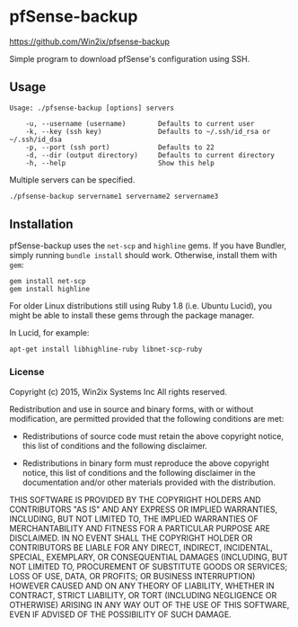 # pfSense-backup

https://github.com/Win2ix/pfsense-backup

Simple program to download pfSense's configuration using SSH.

## Usage
```
Usage: ./pfsense-backup [options] servers

    -u, --username (username)        Defaults to current user
    -k, --key (ssh key)              Defaults to ~/.ssh/id_rsa or ~/.ssh/id_dsa
    -p, --port (ssh port)            Defaults to 22
    -d, --dir (output directory)     Defaults to current directory
    -h, --help                       Show this help
```

Multiple servers can be specified.
```sh
./pfsense-backup servername1 servername2 servername3
```


## Installation

pfSense-backup uses the `net-scp` and `highline` gems.  If you have Bundler,
simply running `bundle install` should work.  Otherwise, install them with `gem`:
```
gem install net-scp
gem install highline
```

For older Linux distributions still using Ruby 1.8 (i.e. Ubuntu Lucid), you
might be able to install these gems through the package manager.

In Lucid, for example:
```
apt-get install libhighline-ruby libnet-scp-ruby
```

### License

Copyright (c) 2015, Win2ix Systems Inc
All rights reserved.

Redistribution and use in source and binary forms, with or without
modification, are permitted provided that the following conditions are met:

* Redistributions of source code must retain the above copyright notice, this
  list of conditions and the following disclaimer.

* Redistributions in binary form must reproduce the above copyright notice,
  this list of conditions and the following disclaimer in the documentation
  and/or other materials provided with the distribution.

THIS SOFTWARE IS PROVIDED BY THE COPYRIGHT HOLDERS AND CONTRIBUTORS "AS IS"
AND ANY EXPRESS OR IMPLIED WARRANTIES, INCLUDING, BUT NOT LIMITED TO, THE
IMPLIED WARRANTIES OF MERCHANTABILITY AND FITNESS FOR A PARTICULAR PURPOSE ARE
DISCLAIMED. IN NO EVENT SHALL THE COPYRIGHT HOLDER OR CONTRIBUTORS BE LIABLE
FOR ANY DIRECT, INDIRECT, INCIDENTAL, SPECIAL, EXEMPLARY, OR CONSEQUENTIAL
DAMAGES (INCLUDING, BUT NOT LIMITED TO, PROCUREMENT OF SUBSTITUTE GOODS OR
SERVICES; LOSS OF USE, DATA, OR PROFITS; OR BUSINESS INTERRUPTION) HOWEVER
CAUSED AND ON ANY THEORY OF LIABILITY, WHETHER IN CONTRACT, STRICT LIABILITY,
OR TORT (INCLUDING NEGLIGENCE OR OTHERWISE) ARISING IN ANY WAY OUT OF THE USE
OF THIS SOFTWARE, EVEN IF ADVISED OF THE POSSIBILITY OF SUCH DAMAGE.
